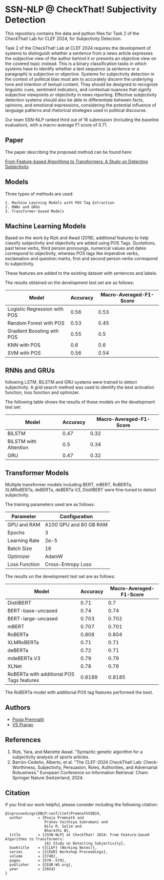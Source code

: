 
# SSN-NLP @ CheckThat! Subjectivity Detection

This repository contains the data and python files for Task 2 of the CheckThat! Lab for CLEF 2024, for Subjectivity Detection. 

Task 2 of the CheckThat! Lab at CLEF 2024 requires the development of systems to distinguish whether a sentence from a news article expresses the subjective view of the author behind it or presents an objective view on the covered topic instead. This is a binary classification tasks in which systems have to identify whether a text sequence (a sentence or a paragraph) is subjective or objective.
Systems for subjectivity detection in the context of political bias must aim to accurately discern the underlying tone and intention of textual content. They should be designed to recognize linguistic cues, sentiment indicators, and contextual nuances that signify subjective viewpoints or objectivity in news reporting. Effective subjectivity detection systems should also be able to differentiate between facts, opinions, and emotional expressions, considering the potential influence of language patterns and rhetorical strategies used in political discourse.


Our team SSN-NLP ranked third out of 16 submission (including the baseline evaluation), with a macro-average F1 score of 0.71. 

## Paper
The paper describing the proposed method can be found here:

[From Feature-based Algorithms to Transformers: A Study on Detecting Subjectivity](https://ceur-ws.org/Vol-3740/paper-52.pdf)



## Models

Three types of methods are used:

    1. Machine Learning Models with POS Tag Extraction
    2. RNNs and GRUs
    3. Transformer-based Models
## Machine Learning Models

Based on the work by Rizk and Awad (2018), additional features to help classify subjectivity and objectivity are added using POS Tags. Quotations, past tense verbs, third person pronoungs, numerical values and dates correspond to objectivity, whereas POS tags like imperative verbs, exclamation and question marks, first and second person verbs correspond to subjectivity.

These features are added to the existing dataset with sentences and labels. 

The results obtained on the development test set are as follows:

| Model                        | Accuracy | Macro-Averaged-F1-Score |
|------------------------------|----------|-------------------------|
| Logistic Regression with POS | 0.56     | 0.53                    |
| Random Forest with POS       | 0.53     | 0.45                    |
| Gradient Boosting wth POS    | 0.55     | 0.5                     |
| KNN with POS                 | 0.6      | 0.6                     |
| SVM with POS                 | 0.56     | 0.54                    |








## RNNs and GRUs

following LSTM, BiLSTM and GRU systems were trained to detect subjectivity. A grid search method was used to identify the best activation function, loss function and optimizer.

The following table shows the results of these models on the development test set:

|     Model                    |     Accuracy    |     Macro-Averaged-F1-Score    |
|------------------------------|-----------------|--------------------------------|
|     BiLSTM                   |     0.47        |     0.32                       |
|     BiLSTM with Attention    |     0.5         |     0.34                       |
|     GRU                      |     0.47        |     0.32                       |




## Transformer Models

Multiple transformer models including BERT, mBERT, RoBERTa, XLMRoBERTa, deBERTa, deBERTa V3, DistilBERT were fine-tuned to detect subjectivity. 

The training parameters used are as follows:

| Parameter            | Configuration                 |
|----------------------|-------------------------------|
|     GPU and RAM      |     A100 GPU and 80 GB RAM    |
|     Epochs           |     3                         |
|     Learning Rate    |     2e-5                      |
|     Batch Size       |     16                        |
|     Optimizer        |     AdamW                     |
|     Loss Function    |     Cross-Entropy Loss        |



The results on the development test set are as follows:

|     Model                                          |     Accuracy    |     Macro-Averaged-F1-Score    |
|----------------------------------------------------|-----------------|--------------------------------|
|     DistilBERT                                     |     0.71        |     0.7                        |
|     BERT-base-uncased                              |     0.74        |     0.74                       |
|     BERT-large-uncased                             |     0.703       |     0.702                      |
|     mBERT                                          |     0.707       |     0.701                      |
|     RoBERTa                                        |     0.806       |     0.804                      |
|     XLMRoBERTa                                     |     0.71        |     0.71                       |
|     deBERTa                                        |     0.72        |     0.71                       |
|     mdeBERTa   V3                                  |     0.79        |     0.79                       |
|     XLNet                                          |     0.78        |     0.78                       |
|     RoBERTa   with additional POS Tags features    |     0.8189      |     0.8185                     |


The RoBERTa model with additional POS tag features performed the best. 
## Authors


- [Pooja Premnath](https://github.com/PoojaPremnath2003)
- [VS Pranav](https://github.com/vspr14)



## References

1.	Rizk, Yara, and Mariette Awad. "Syntactic genetic algorithm for a subjectivity analysis of sports articles.
2.	Barrón-Cedeño, Alberto, et al. "The CLEF-2024 CheckThat! Lab: Check-Worthiness, Subjectivity, Persuasion, Roles, Authorities, and Adversarial Robustness." European Conference on Information Retrieval. Cham: Springer Nature Switzerland, 2024.

## Citation

If you find our work helpful, please consider including the following citation:


```
@inproceedings{DBLP:conf/clef/PremnathSSB24,
  author       = {Pooja Premnath and
                  Pranav Vaithiya Subramani and
                  Nilu R. Salim and
                  Bharathi B},
  title        = {{SSN-NLP} at CheckThat! 2024: From Feature-based Algorithms to Transformers:
                  {A} Study on Detecting Subjectivity},
  booktitle    = {{CLEF} (Working Notes)},
  series       = {{CEUR} Workshop Proceedings},
  volume       = {3740},
  pages        = {570--579},
  publisher    = {CEUR-WS.org},
  year         = {2024}
}

```

